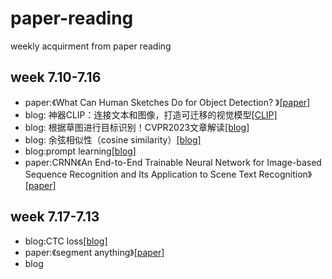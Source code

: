 # paper-reading
weekly acquirment from paper reading

## week 7.10-7.16
* paper:《What Can Human Sketches Do for Object Detection? 》[[paper]](https://arxiv.org/abs/2303.15149#:~:text=Sketches%20are%20highly%20expressive%2C%20inherently%20capturing%20subjective%20and,for%20the%20fundamental%20vision%20task%20of%20object%20detection.)
* blog: 神器CLIP：连接文本和图像，打造可迁移的视觉模型[[CLIP]](https://zhuanlan.zhihu.com/p/493489688)
* blog: 根据草图进行目标识别！CVPR2023文章解读[[blog]](https://zhuanlan.zhihu.com/p/636265455)
* blog: 余弦相似性（cosine similarity）[[blog]](https://blog.csdn.net/zz_dd_yy/article/details/51926305)
* blog:prompt learning[[blog]](https://zhuanlan.zhihu.com/p/595178668)
* paper:CRNN《An End-to-End Trainable Neural Network for Image-based Sequence Recognition and Its Application to Scene Text Recognition》[[paper]](https://arxiv.org/abs/1507.05717)

## week 7.17-7.13
* blog:CTC loss[[blog]](https://zhuanlan.zhihu.com/p/108547594)
* paper:《segment anything》[[paper]](https://arxiv.org/abs/2304.02643)
* blog
